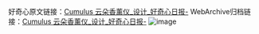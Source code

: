 好奇心原文链接：[Cumulus 云朵香薰仪_设计_好奇心日报-](https://www.qdaily.com/articles/8267.html)
WebArchive归档链接：[Cumulus 云朵香薰仪_设计_好奇心日报-](http://web.archive.org/web/20190623152428/https://www.qdaily.com/articles/8267.html)
![image](http://ww3.sinaimg.cn/large/007d5XDply1g3vbfgcx9tj30u02m9woi)